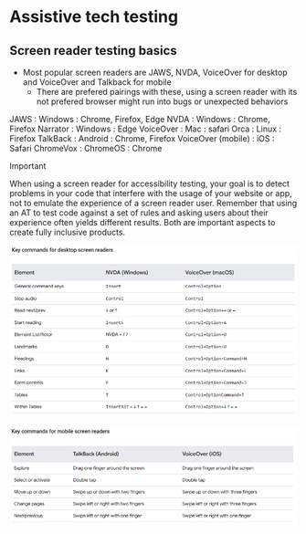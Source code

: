 # Assistive tech testing

## Screen reader testing basics

-   Most popular screen readers are JAWS, NVDA, VoiceOver for desktop and VoiceOver and Talkback for mobile
    -   There are prefered pairings with these, using a screen reader with its not prefered browser might run into bugs or unexpected behaviors

JAWS : Windows : Chrome, Firefox, Edge
NVDA : Windows : Chrome, Firefox
Narrator : Windows : Edge
VoiceOver : Mac : safari
Orca : Linux : Firefox
TalkBack : Android : Chrome, Firefox
VoiceOver (mobile) : iOS : Safari
ChromeVox : ChromeOS : Chrome

> [!IMPORTANT]
> When using a screen reader for accessibility testing, your goal is to detect problems in your code that interfere with the usage of your website or app, not to emulate the experience of a screen reader user. Remember that using an AT to test code against a set of rules and asking users about their experience often yields different results. Both are important aspects to create fully inclusive products.

![alt text](image.png)

![alt text](image-1.png)
